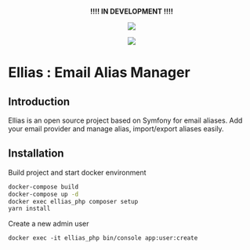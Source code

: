 <p align="center">
    <strong>!!!! IN DEVELOPMENT !!!!</strong>
</p>

<p align="center">
    <img src="https://user-images.githubusercontent.com/24455386/75344693-6ff93680-589b-11ea-93bd-25ffebf62d74.png"/>
</p>
<p align="center">
    <img src="https://sonarcloud.io/api/project_badges/measure?project=adrien-chinour_ellias&metric=alert_status"/>
</p>

# Ellias : Email Alias Manager

## Introduction

Ellias is an open source project based on Symfony for email aliases. Add your email provider and
manage alias, import/export aliases easily.

## Installation

Build project and start docker environment
```bash
docker-compose build
docker-compose up -d
docker exec ellias_php composer setup
yarn install
```

Create a new admin user
```shell script
docker exec -it ellias_php bin/console app:user:create
```
